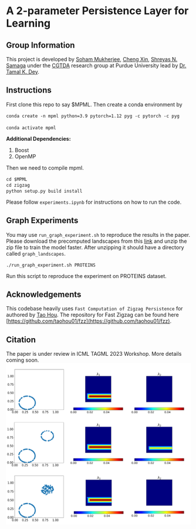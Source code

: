 # A 2-parameter Persistence Layer for Learning

## Group Information

This project is developed by [Soham Mukherjee](https://www.cs.purdue.edu/homes/mukher26/), [Cheng Xin](https://github.com/jackal092927), [Shreyas N. Samaga](https://samagashreyas.github.io) under the [CGTDA](https://www.cs.purdue.edu/homes/tamaldey/CGTDAwebsite/) research group at Purdue University lead by [Dr. Tamal K. Dey](https://www.cs.purdue.edu/homes/tamaldey/).


## Instructions
First clone this repo to say $MPML. Then create a conda environment by

    conda create -n mpml python=3.9 pytorch=1.12 pyg -c pytorch -c pyg

    conda activate mpml

**Additional Dependencies:**

1. Boost
2. OpenMP

Then we need to compile mpml.

    cd $MPML
    cd zigzag
    python setup.py build install

Please follow `experiments.ipynb` for instructions on how to run the code.

## Graph Experiments
You may use `run_graph_experiment.sh` to reproduce the results in the paper. Please download the precomputed landscapes from this [link](https://drive.google.com/file/d/1WWXCk3X5aKoHTlybmCnB9YLnieqpe8Mp/view?usp=share_link) and unzip the zip file to train the model faster. After unzipping it should have a directory called `graph_landscapes`.


    ./run_graph_experiment.sh PROTEINS 

Run this script to reproduce the experiment on PROTEINS dataset.

## Acknowledgements

This codebase heavily uses `Fast Computation of Zigzag Persistence` for authored by [Tao Hou](https://taohou01.github.io). The repository for Fast Zigzag can be found here [https://github.com/taohou01/fzz](https://github.com/taohou01/fzz). 

## Citation
The paper is under review in ICML TAGML 2023 Workshop. More details coming soon.
![GRIL as topological discriminator!](/gril_topo_discrim_img.png "GRIL as topo discriminator")






